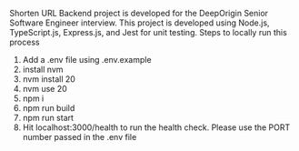 Shorten URL Backend project is developed for the DeepOrigin Senior Software Engineer interview.
This project is developed using Node.js, TypeScript.js, Express.js, and Jest for unit testing.
Steps to locally run this process
1. Add a .env file using .env.example
2. install nvm
3. nvm install 20
4. nvm use 20
5. npm i
6. npm run build
7. npm run start
8. Hit localhost:3000/health to run the health check. Please use the PORT number passed in the .env file
